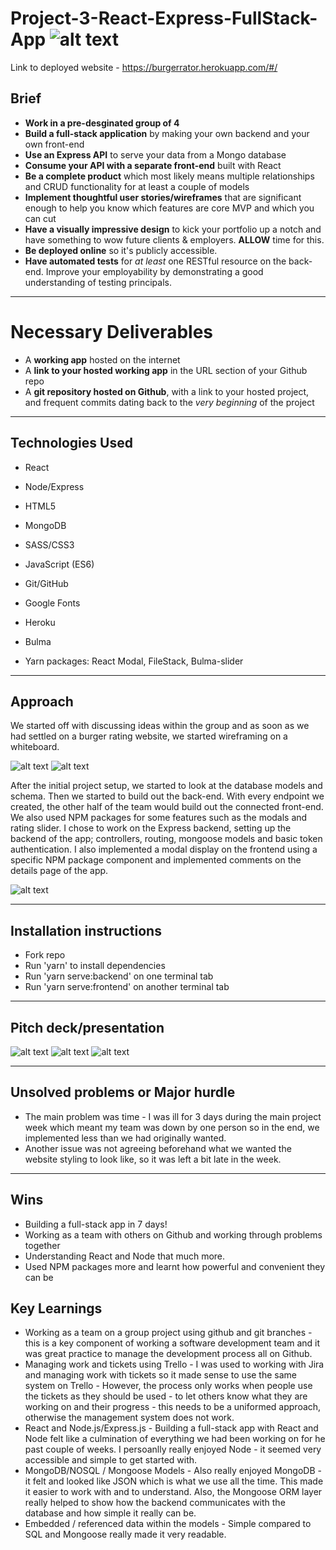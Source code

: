 # Project-3-React-Express-FullStack-App ![alt text](https://miro.medium.com/fit/c/50/50/1*HDIDs6Iq0bW-2qeYXqjp9w.png "GA logo")

Link to deployed website - https://burgerrator.herokuapp.com/#/

## Brief
* **Work in a pre-desginated group of 4**
* **Build a full-stack application** by making your own backend and your own front-end
* **Use an Express API** to serve your data from a Mongo database
* **Consume your API with a separate front-end** built with React
* **Be a complete product** which most likely means multiple relationships and CRUD functionality for at least a couple of models
* **Implement thoughtful user stories/wireframes** that are significant enough to help you know which features are core MVP and which you can cut
* **Have a visually impressive design** to kick your portfolio up a notch and have something to wow future clients & employers. **ALLOW** time for this.
* **Be deployed online** so it's publicly accessible.
* **Have automated tests** for _at least_ one RESTful resource on the back-end. Improve your employability by demonstrating a good understanding of testing principals.

---

# Necessary Deliverables

* A **working app** hosted on the internet
* A **link to your hosted working app** in the URL section of your Github repo
* A **git repository hosted on Github**, with a link to your hosted project, and frequent commits dating back to the _very beginning_ of the project

---

## Technologies Used

* React

* Node/Express

* HTML5

* MongoDB

* SASS/CSS3

* JavaScript (ES6)

* Git/GitHub

* Google Fonts

* Heroku

* Bulma

* Yarn packages: React Modal, FileStack, Bulma-slider

---

## Approach


We started off with discussing ideas within the group and as soon as we had settled on a burger rating website, we started wireframing on a whiteboard. 


![alt text](https://i.imgur.com/O4fJ8q3.jpg "Wireframe")
![alt text](https://i.imgur.com/tbnflWe.jpg "Wireframe")


After the initial project setup, we started to look at the database models and schema. Then we started to build out the back-end. With every endpoint we created, the other half of the team would build out the connected front-end. We also used NPM packages for some features such as the modals and rating slider.  I chose to work on the Express backend, setting up the backend of the app; controllers, routing, mongoose models and basic token authentication. I also implemented a modal display on the frontend using a specific NPM package component and implemented comments on the details page of the app. 


![alt text](https://i.imgur.com/tGGVgrF.png "Homepage")

---

## Installation instructions

- Fork repo
- Run 'yarn' to install dependencies
- Run 'yarn serve:backend' on one terminal tab
- Run 'yarn serve:frontend' on another terminal tab

---

## Pitch deck/presentation

![alt text](https://i.imgur.com/Cnf9fXt.png "Presentation slides")
![alt text](https://i.imgur.com/3y1qWdQ.png "Presentation slides")
![alt text](https://i.imgur.com/AssJ1Fg.png "Presentation slides")

---

## Unsolved problems or Major hurdle

- The main problem was time - I was ill for 3 days during the main project week which meant my team was down by one person so in the end, we implemented less than we had originally wanted. 
- Another issue was not agreeing beforehand what we wanted the website styling to look like, so it was left a bit late in the week.

---

## Wins 

- Building a full-stack app in 7 days!
- Working as a team with others on Github and working through problems together
- Understanding React and Node that much more.
- Used NPM packages more and learnt how powerful and convenient they can be

## Key Learnings

- Working as a team on a group project using github and git branches - this is a key component of working a software development team and it was great practice to manage the development process all on Github. 
- Managing work and tickets using Trello - I was used to working with Jira and managing work with tickets so it made sense to use the same system on Trello - However, the process only works when people use the tickets as they should be used - to let others know what they are working on and their progress - this needs to be a uniformed approach, otherwise the management system does not work.
- React and Node.js/Express.js - Building a full-stack app with React and Node felt like a culmination of everything we had been working on for he past couple of weeks. I persoanlly really enjoyed Node - it seemed very accessible and simple to get started with. 
- MongoDB/NOSQL / Mongoose Models - Also really enjoyed MongoDB - it felt and looked like JSON which is what we use all the time. This made it easier to work with and to understand. Also, the Mongoose ORM layer really helped to show how the backend communicates with the database and how simple it really can be. 
- Embedded / referenced data within the models - Simple compared to SQL and Mongoose really made it very readable. 
